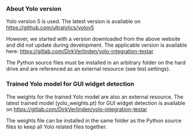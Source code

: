 ### About Yolo version
Yolo version 5 is used. The latest version is available on https://github.com/ultralytics/yolov5

However, we started with a version downloaded from the above website and did not update during development.
The applicable version is available here:
https://gitlab.com/DirkVerlinden/yolo-integration-testar

The Python source files must be installed in an arbitrary folder on the hard drive and are referenced as an external resource (see test.settings).

### Trained Yolo model for GUI widget detection
The weights for the trained Yolo model are also an external resource.
The latest trained model (yolo_weights.pt) for GUI widget detection is available on
https://gitlab.com/DirkVerlinden/yolo-integration-testar

The weights file can be installed in the same folder as the Python source files to keep all Yolo related files together.
